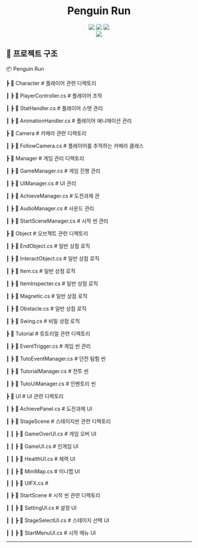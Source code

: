 <div align="center">
  
# Penguin Run

[<img src="https://img.shields.io/badge/Github-181717?style=flat&logo=Github&logoColor=white" />]() [<img src="https://img.shields.io/badge/Notion-white?style=flat&logo=notion&logoColor=black" />]() [<img src="https://img.shields.io/badge/Figma-F24E1E?style=flat&logo=figma&logoColor=white" />]()
<br/> [<img src="https://img.shields.io/badge/프로젝트 기간-2025.02.21~2025.02.27-73abf0?style=flat&logo=&logoColor=white" />]()

</div> 

## 📂 프로젝트 구조
📦 Penguin Run

 ┣ 📂 Character                  # 플레이어 관련 디렉토리

 ┃ ┣ 📜 PlayerController.cs      # 플레이어 조작

 ┃ ┣ 📜 StatHandler.cs           # 플레이어 스탯 관리

 ┃ ┣ 📜 AnimationHandler.cs      # 플레이어 애니메이션 관리
 

 ┣ 📂 Camera                     # 카메라 관련 디렉토리

 ┃ ┣ 📜 FollowCamera.cs          # 플레이어를 추적하는 카메라 클래스


 ┣ 📂 Manager                    # 게임 관리 디렉토리

 ┃ ┣ 📜 GameManager.cs           # 게임 진행 관리

 ┃ ┣ 📜 UIManager.cs             # UI 관리
 
 ┃ ┣ 📜 AchieveManager.cs        # 도전과제 관
 
 ┃ ┣ 📜 AudioManager.cs          # 사운드 관리
 
 ┃ ┣ 📜 StartSceneManager.cs     # 시작 씬 관리
 

 ┣ 📂 Object                     # 오브젝트 관련 디렉토리

 ┃ ┣ 📜 EndObject.cs             # 일반 상점 로직

 ┃ ┣ 📜 InteractObject.cs        # 일반 상점 로직

 ┃ ┣ 📜 Item.cs                  # 일반 상점 로직

 ┃ ┣ 📜 ItemInspecter.cs         # 일반 상점 로직

 ┃ ┣ 📜 Magnetic.cs              # 일반 상점 로직

 ┃ ┣ 📜 Obstacle.cs              # 일반 상점 로직

 ┃ ┣ 📜 Swing.cs                 # 비밀 상점 로직
 

 ┣ 📂 Tutorial                   # 튜토리얼 관련 디렉토리

 ┃ ┣ 📜 EventTrigger.cs          # 게임 씬 관리

 ┃ ┣ 📜 TutoEventManager.cs      # 던전 탐험 씬

 ┃ ┣ 📜 TutorialManager.cs       # 전투 씬

 ┃ ┣ 📜 TutoUiManager.cs         # 인벤토리 씬
 

 ┣ 📂 UI                         # UI 관련 디렉토리
 
 ┃ ┣ 📜 AchievePanel.cs          # 도전과제 UI

 ┃ ┣ 📂 StageScene               # 스테이지씬 관련 디렉토리

 ┃ ┃ ┣ 📜 GameOverUI.cs          # 게임 오버 UI

 ┃ ┃ ┣ 📜 GameUI.cs              # 인게임 UI

 ┃ ┃ ┣ 📜 HealthUI.cs            # 체력 UI
 
 ┃ ┃ ┣ 📜 MiniMap.cs             # 미니맵 UI

 ┃ ┃ ┣ 📜 UIFX.cs                # 
 
 ┃ ┣ 📂 StartScene               # 시작 씬 관련 디렉토리
 
 ┃ ┃ ┣ 📜 SettingUI.cs           # 설정 UI

 ┃ ┃ ┣ 📜 StageSelectUI.cs       # 스테이지 선택 UI

 ┃ ┃ ┣ 📜 StartMenuUI.cs         # 시작 메뉴 UI
 

---
